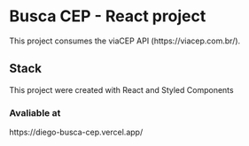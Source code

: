 # Busca CEP - React project
<p>This project consumes the viaCEP API (https://viacep.com.br/).</p>

## Stack
<p>This project were created with React and Styled Components<p>

### Avaliable at
<p>https://diego-busca-cep.vercel.app/</p>

